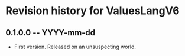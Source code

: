 # Revision history for ValuesLangV6

## 0.1.0.0 -- YYYY-mm-dd

* First version. Released on an unsuspecting world.
